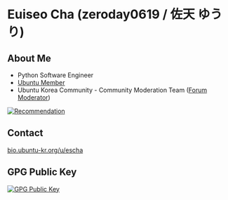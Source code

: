 # Euiseo Cha (zeroday0619 / 佐天 ゆうり)

## About Me
* Python Software Engineer
* [Ubuntu Member](https://wiki.ubuntu.com/Membership)
* Ubuntu Korea Community - Community Moderation Team ([Forum Moderator](https://disclosures.ubuntu-kr.org/organizers/gen7/))

[![Recommendation](https://referral.akaiaoon.dev/u/zeroday0619?v=3)](https://referral.akaiaoon.dev)

## Contact
[bio.ubuntu-kr.org/u/escha](https://bio.ubuntu-kr.org/u/escha)

## GPG Public Key
[![GPG Public Key](https://img.shields.io/badge/GPG%20Fingerprint-55A5EA46C60A959E75119B4F39F74FF9CEA87CC9-green?style=for-the-badge)](https://pgp.zeroday0619.dev)
